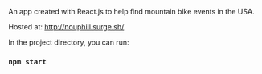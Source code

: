 An app created with React.js to help find mountain bike events in the USA.

Hosted at:
http://nouphill.surge.sh/


In the project directory, you can run:

### `npm start`


